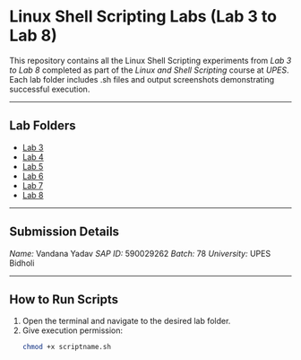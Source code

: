 # Linux Shell Scripting Labs (Lab 3 to Lab 8)

This repository contains all the Linux Shell Scripting experiments from *Lab 3 to Lab 8* completed as part of the *Linux and Shell Scripting* course at *UPES*.
Each lab folder includes .sh files and output screenshots demonstrating successful execution.

---

## Lab Folders

- [Lab 3](./Lab3)
- [Lab 4](./Lab4)
- [Lab 5](./Lab5)
- [Lab 6](./Lab6)
- [Lab 7](./Lab7)
- [Lab 8](./Lab8)

---

## Submission Details

*Name:* Vandana Yadav
*SAP ID:* 590029262
*Batch:* 78
*University:* UPES Bidholi

---

## How to Run Scripts

1. Open the terminal and navigate to the desired lab folder.
2. Give execution permission:
   ```bash
   chmod +x scriptname.sh 

